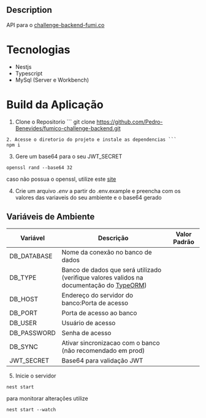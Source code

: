 ## Description

API para o [challenge-backend-fumi.co](https://github.com/fumi-co/fumico-challenge/blob/master/BACKEND.md)

# Tecnologias

- Nestjs
- Typescript
- MySql (Server e Workbench)

# Build da Aplicação

1. Clone o Repositorio ```
   git clone https://github.com/Pedro-Benevides/fumico-challenge-backend.git

````
2. Acesse o diretorio do projeto e instale as dependencias ```
npm i
````

3. Gere um base64 para o seu JWT_SECRET

```
openssl rand --base64 32
```

caso não possua o openssl, utilize este [site](https://generate.plus/en/base64")

4. Crie um arquivo _.env_ a partir do .env.example e preencha com os valores das variaveis do seu ambiente e o base64 gerado

<h2 id="variaveis-ambiente">Variáveis de Ambiente</h2>

| Variável    | Descrição                                                                                                                   | Valor Padrão |
| ----------- | --------------------------------------------------------------------------------------------------------------------------- | ------------ |
| DB_DATABASE | Nome da conexão no banco de dados                                                                                           |              |
| DB_TYPE     | Banco de dados que será utilizado (verifique valores validos na documentação do [TypeORM](https://typeorm.io/#quick-start)) |
| DB_HOST     | Endereço do servidor do banco:Porta de acesso                                                                               |              |
| DB_PORT     | Porta de acesso ao banco                                                                                                    |
| DB_USER     | Usuário de acesso                                                                                                           |              |
| DB_PASSWORD | Senha de acesso                                                                                                             |              |
| DB_SYNC     | Ativar sincronizacao com o banco (não recomendado em prod)                                                                  |
| JWT_SECRET  | Base64 para validação JWT                                                                                                   |

5. Inicie o servidor

```
nest start
```

para monitorar alterações utilize

```
nest start --watch
```
